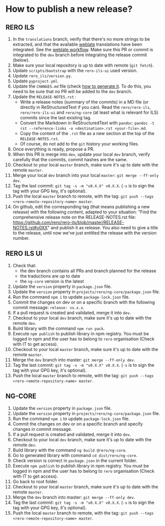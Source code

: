 # How to publish a new release?

## RERO ILS

1. In the `translations` branch, verify that there's no more strings to be
   extracted, and that the available [weblate][3] translations have been
   integrated. See the [weblate workflow][2]. Make sure this PR or commit is
   integrated to the `dev` branch before integrating the release commit
   (below).
1. Make sure your local repository is up to date with remote (`git fetch`).
1. Update `scripts/bootstrap` with the `rero-ils-ui` used version.
1. Update `rero_ils/version.py`.
1. Update `pyproject.yml`.
1. Update the `CHANGES.md` file (check 
   [how to generate it][1]. To do this, you need to be sure that no PR will be
   added to the `dev` branch.
1. Update the `RELEASE-NOTES.rst` :
    - Write a release notes (summary of the commits) in a MD file (or directly
      in ReStructuredText if you can). Read the `rero/rero-ils`,
      `rero/rero-ils-ui` and `rero/ng-core` (at least what is relevant for ILS)
      commits since the last existing tag.
    - Convert the Markdown in ReStructuredText with `pandoc`: `pandoc -t rst
      --reference-links -o <destination>.rst <your-file>.md`.
    - Copy the content of the `.rst` file as a new section at the top of the
      `RELEASE-NOTES.rst`.
    - Of course, do not add to the `git` history your working files.
1. Once everything is ready, propose a PR.
1. When this PR is merge into `dev`, update your local `dev` branch, verify
   carefully that the commits, commit hashes are the same.
1. Checkout to your local `master` branch, make sure it's up to date with the
   remote `master`.
1. Merge your local `dev` branch into your local `master`: `git merge --ff-only dev`.
1. Tag the last commit: `git tag -s -m "v0.X.X" v0.X.X`. (`-s` is to sign the
   tag with your GPG key, it's optional).
1. Push the local `master` branch to remote, with the tag: `git push --tags
   <rero-remote-repository-name> master`.
1. On github, edit the corresponding tag (that means publishing a new release)
   with the following content, adapted to your situation: "Find the
   comprehensive release note on the RELEASE-NOTES.rst file:
   https://github.com/rero/rero-ils/blob/master/RELEASE-NOTES.rst#v0XX" and
   publish it as release. You also need to give a title to the release, until
   now we've just entitled the release with the version number.

[1]: /documentation/generate-changelog.md
[2]: /translations/translations-workflow.md
[3]: https://hosted.weblate.org/projects/rero_plus/

## RERO ILS UI

1. Check that:
   * the dev branch contains all PRs and branch planned for the release
   * the traductions are up to date
   * the `ng-core` version is the latest
1. Update the `version` property in `package.json` file.
1. Update the `version` property in `projects/rero/ng-core/package.json` file.
1. Run the command `npm i` to update `package-lock.json` file.
1. Commit the changes on dev or on a specific branch with the following commit message: `release: vx.x.x`.
1. If a pull request is created and validated, merge it into `dev`.
1. Checkout to your local `dev` branch, make sure it's up to date with the
   remote `dev`.
1. Build library with the command `npm run pack`.
1. Execute `npm publish` to publish library in npm registry. You must be logged 
   in npm and the user has to belong to `rero` organisation (Check with IT to get access).
1. Checkout to your local `master` branch, make sure it's up to date with the
   remote `master`.
1. Merge the `dev` branch into master: `git merge --ff-only dev`.
1. Tag the last commit: `git tag -s -m "v0.X.X" v0.X.X`. (`-s` is to sign the
   tag with your GPG key, it's optional).
1. Push the local `master` branch to remote, with the tag: `git push --tags
   <rero-remote-repository-name> master`.

## NG-CORE

1. Update the `version` property in `package.json` file.
1. Update the `version` property in `projects/rero/ng-core/package.json` file.
1. Run the command `npm i` to update `package-lock.json` file.
1. Commit the changes on dev or on a specific branch and specify changes in 
   commit message.
1. If a pull request is created and validated, merge it into `dev`.
1. Checkout to your local `dev` branch, make sure it's up to date with the
   remote `dev`.
1. Build library with the command `ng build @rero/ng-core`.
1. Go to generated library with command `cd dist/rero/ng-core`.
1. Check version is correct in `package.json` in the current folder.
1. Execute `npm publish` to publish library in npm registry. You must be logged 
   in npm and the user has to belong to `rero` organisation (Check with IT to get access).
1. Go back to root folder.
1. Checkout to your local `master` branch, make sure it's up to date with the
   remote `master`.
1. Merge the `dev` branch into master: `git merge --ff-only dev`.
1. Tag the last commit: `git tag -s -m "v0.X.X" v0.X.X`. (`-s` is to sign the
   tag with your GPG key, it's optional).
1. Push the local `master` branch to remote, with the tag: `git push --tags
   <rero-remote-repository-name> master`.

